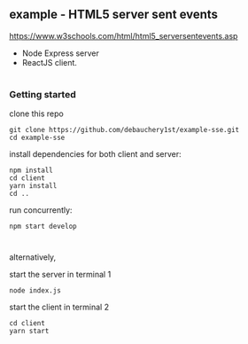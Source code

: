 ## example - HTML5 server sent events

https://www.w3schools.com/html/html5_serversentevents.asp

- Node Express server
- ReactJS client.

#

### Getting started

clone this repo

    git clone https://github.com/debauchery1st/example-sse.git
    cd example-sse

install dependencies for both client and server:

    npm install
    cd client
    yarn install
    cd ..

run concurrently:

    npm start develop

#

alternatively,

start the server in terminal 1

    node index.js

start the client in terminal 2

    cd client
    yarn start
